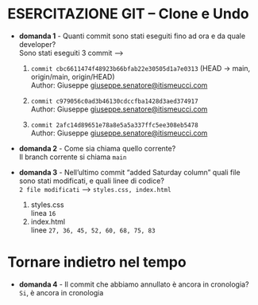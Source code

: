 # **ESERCITAZIONE GIT – Clone e Undo**
* **domanda 1** - Quanti commit sono stati eseguiti fino ad ora e da quale developer?<br />
    Sono stati eseguiti 3 commit --><br />
    1. `commit cbc6611474f48923b66bfab22e30505d1a7e0313` (HEAD -> main, origin/main, origin/HEAD)<br />
    Author: Giuseppe <giuseppe.senatore@itismeucci.com>

    2. `commit c979056c0ad3b46130cdccfba1428d3aed374917`<br />
    Author: Giuseppe <giuseppe.senatore@itismeucci.com>

    3. `commit 2afc14d89651e78a8e5a5a337ffc5ee308eb5478`<br />
    Author: Giuseppe <giuseppe.senatore@itismeucci.com>

* **domanda 2** - Come sia chiama quello corrente?<br />
Il branch corrente si chiama `main`

* **domanda 3** - Nell’ultimo commit
“added Saturday column” quali file sono stati
modificati, e quali linee di codice?<br />
    `2 file modificati` --> `styles.css, index.html`<br />
    1. styles.css<br />
    linea `16`
    2. index.html<br />
    linee `27, 36, 45, 52, 60, 68, 75, 83`

# **Tornare indietro nel tempo**
* **domanda 4** - Il commit che abbiamo annullato è ancora in cronologia?<br />
`Si`, è ancora in cronologia